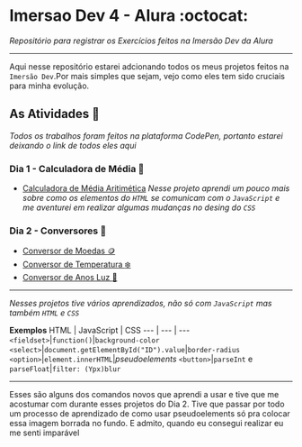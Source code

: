 # Imersao Dev 4 - Alura :octocat:
 *Repositório para registrar os Exercícios feitos na Imersão Dev da Alura*
 ***
 Aqui nesse repositório estarei adcionando todos os meus projetos feitos na `Imersão Dev`.Por mais simples que sejam, vejo como eles tem sido cruciais para minha evolução.

 ## As Atividades :open_file_folder:
*Todos os trabalhos foram feitos na plataforma CodePen, portanto estarei deixando o link de todos eles aqui*
### Dia 1 - Calculadora de Média :abacus:
- [Calculadora de Média Aritimética](https://codepen.io/tigrevictorduplat/details/MWORzZE)
*Nesse projeto aprendi um pouco mais sobre como os elementos do `HTML` se comunicam com o `JavaScript` e me aventurei em realizar algumas mudanças no desing do `CSS`*

### Dia 2 - Conversores :currency_exchange:
- [Conversor de Moedas :coin:](https://codepen.io/tigrevictorduplat/pen/NWwZjdy)
- [Conversor de Temperatura :snowflake:](https://codepen.io/tigrevictorduplat/pen/mdqZQZv)
- [Conversor de Anos Luz :stars:](https://codepen.io/tigrevictorduplat/pen/LYOKqep)
***
*Nesses projetos tive vários aprendizados, não só com `JavaScript` mas também `HTML` e `CSS`*

**Exemplos**
HTML | JavaScript | CSS
--- | --- | ---
`<fieldset>`|`function()`|`background-color`
`<select>`|`document.getElementById("ID").value`|`border-radius`
`<option>`|`element.innerHTML`|*pseudoelements*
`<button>`|`parseInt` e `parseFloat`|`filter: (Ypx)blur`
***
Esses são alguns dos comandos novos que aprendi a usar e tive que me acostumar com durante esses projetos do Dia 2. Tive que passar por todo um processo de aprendizado de como usar pseudoelements só pra colocar essa imagem borrada no fundo.
E admito, quando eu consegui realizar eu me senti imparável